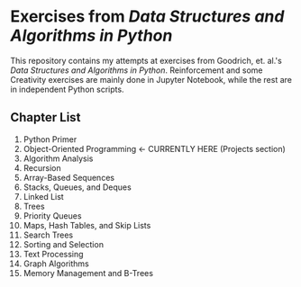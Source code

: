 # Exercises from *Data Structures and Algorithms in Python*

This repository contains my attempts at exercises from Goodrich, et. al.'s *Data Structures and Algorithms in Python*. Reinforcement and some Creativity exercises are mainly done in Jupyter Notebook, while the rest are in independent Python scripts.

## Chapter List

1. Python Primer
2. Object-Oriented Programming <- CURRENTLY HERE (Projects section)
3. Algorithm Analysis
4. Recursion
5. Array-Based Sequences
6. Stacks, Queues, and Deques
7. Linked List
8. Trees
9. Priority Queues
10. Maps, Hash Tables, and Skip Lists
11. Search Trees
12. Sorting and Selection
13. Text Processing
14. Graph Algorithms
15. Memory Management and B-Trees
